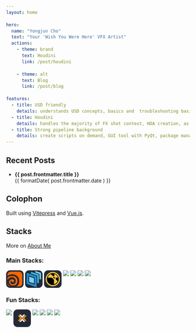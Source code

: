 ```yaml
---
layout: home

hero:
  name: "Yongjun Cho"
  text: "Your 'Wish You Were Here' VFX Artist"
  actions:
    - theme: brand
      text: Houdini
      link: /post/houdini
      
    - theme: alt
      text: Blog
      link: /post/blog

features:
  - title: USD friendly
    details: understands USD concepts, basics and  troubleshooting basic problems.
  - title: Houdini
    details: handles the majority of FX shot context, HDA creation, as well as versioning and management.​
  - title: Strong pipeline background
    details: create scripts on demand, GUI tool with PyQt, package management with Rez. Fluent working in *nix, Win, Mac environment.
---
```



<script setup>
import { data as posts } from './posts.data'
import formatDate from '/.vitepress/theme/utils/formatDate';
</script>

## Recent Posts

<ul>
  <li v-for="post of posts.slice(0,4)">
      <strong><a :href="post.url">{{ post.frontmatter.title }}</a></strong><br/>
      <span>{{ formatDate( post.frontmatter.date ) }}</span>
  </li>
</ul>

## Colophon

Built using [Vitepress](https://vitepress.dev) and [Vue.js](https://vuejs.org).


## Stacks

More on [About Me](about.md)

### Main Stacks:

<p align="left" style="display: flex; gap: 4px;">
  <img src="/assets/icon/houdini.svg" width="48" height="48"/>
  <img src="/assets/icon/usd.svg" width="48" height="48"/>
  <img src="/assets/icon/nuke.svg" width="48" height="48"/>
  <img src="https://skillicons.dev/icons?i=py&theme=dark" />
  <img src="https://skillicons.dev/icons?i=qt&theme=dark" />
  <img src="https://skillicons.dev/icons?i=linux&theme=dark"/>  
  <img src="https://skillicons.dev/icons?i=git&theme=dark"/>
</p>

### Fun Stacks:

<p align="left" style="display: flex; gap: 4px;">
  <img src="https://skillicons.dev/icons?i=vite&theme=dark"/>
  <img src="/assets/icon/proxmox.svg" width="48" height="48"/>
  <img src="https://skillicons.dev/icons?i=vscode&theme=dark"/>
  <img src="https://skillicons.dev/icons?i=vim&theme=dark"/>
  <img src="https://skillicons.dev/icons?i=docker&theme=dark"/>
  <img src="https://skillicons.dev/icons?i=obsidian&theme=dark"/>
</p>

